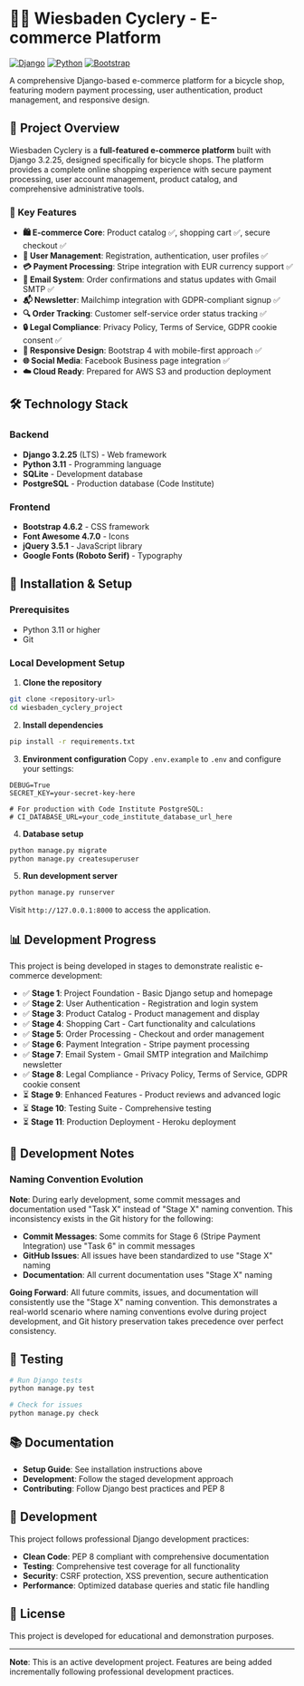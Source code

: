# 🚴‍♂️ Wiesbaden Cyclery - E-commerce Platform

[![Django](https://img.shields.io/badge/Django-3.2.25-green.svg)](https://www.djangoproject.com/)
[![Python](https://img.shields.io/badge/Python-3.11-blue.svg)](https://www.python.org/)
[![Bootstrap](https://img.shields.io/badge/Bootstrap-4.6.2-purple.svg)](https://getbootstrap.com/)

A comprehensive Django-based e-commerce platform for a bicycle shop, featuring modern payment processing, user authentication, product management, and responsive design.

## 🎯 Project Overview

Wiesbaden Cyclery is a **full-featured e-commerce platform** built with Django 3.2.25, designed specifically for bicycle shops. The platform provides a complete online shopping experience with secure payment processing, user account management, product catalog, and comprehensive administrative tools.

### 🌟 Key Features

- **🛍️ E-commerce Core**: Product catalog ✅, shopping cart ✅, secure checkout ✅
- **👤 User Management**: Registration, authentication, user profiles ✅
- **💳 Payment Processing**: Stripe integration with EUR currency support ✅
- **📧 Email System**: Order confirmations and status updates with Gmail SMTP ✅
- **📬 Newsletter**: Mailchimp integration with GDPR-compliant signup ✅
- **🔍 Order Tracking**: Customer self-service order status tracking ✅
- **🔒 Legal Compliance**: Privacy Policy, Terms of Service, GDPR cookie consent ✅
- **📱 Responsive Design**: Bootstrap 4 with mobile-first approach ✅
- **🌐 Social Media**: Facebook Business page integration ✅
- **☁️ Cloud Ready**: Prepared for AWS S3 and production deployment

## 🛠️ Technology Stack

### Backend
- **Django 3.2.25** (LTS) - Web framework
- **Python 3.11** - Programming language
- **SQLite** - Development database
- **PostgreSQL** - Production database (Code Institute)

### Frontend
- **Bootstrap 4.6.2** - CSS framework
- **Font Awesome 4.7.0** - Icons
- **jQuery 3.5.1** - JavaScript library
- **Google Fonts (Roboto Serif)** - Typography

## 🚀 Installation & Setup

### Prerequisites
- Python 3.11 or higher
- Git

### Local Development Setup

1. **Clone the repository**
```bash
git clone <repository-url>
cd wiesbaden_cyclery_project
```

2. **Install dependencies**
```bash
pip install -r requirements.txt
```

3. **Environment configuration**
Copy `.env.example` to `.env` and configure your settings:
```env
DEBUG=True
SECRET_KEY=your-secret-key-here

# For production with Code Institute PostgreSQL:
# CI_DATABASE_URL=your_code_institute_database_url_here
```

4. **Database setup**
```bash
python manage.py migrate
python manage.py createsuperuser
```

5. **Run development server**
```bash
python manage.py runserver
```

Visit `http://127.0.0.1:8000` to access the application.

## 📊 Development Progress

This project is being developed in stages to demonstrate realistic e-commerce development:

- ✅ **Stage 1**: Project Foundation - Basic Django setup and homepage
- ✅ **Stage 2**: User Authentication - Registration and login system
- ✅ **Stage 3**: Product Catalog - Product management and display
- ✅ **Stage 4**: Shopping Cart - Cart functionality and calculations
- ✅ **Stage 5**: Order Processing - Checkout and order management
- ✅ **Stage 6**: Payment Integration - Stripe payment processing
- ✅ **Stage 7**: Email System - Gmail SMTP integration and Mailchimp newsletter
- ✅ **Stage 8**: Legal Compliance - Privacy Policy, Terms of Service, GDPR cookie consent
- ⏳ **Stage 9**: Enhanced Features - Product reviews and advanced logic
- ⏳ **Stage 10**: Testing Suite - Comprehensive testing
- ⏳ **Stage 11**: Production Deployment - Heroku deployment

## 📝 Development Notes

### Naming Convention Evolution

**Note**: During early development, some commit messages and documentation used "Task X" instead of "Stage X" naming convention. This inconsistency exists in the Git history for the following:

- **Commit Messages**: Some commits for Stage 6 (Stripe Payment Integration) use "Task 6" in commit messages
- **GitHub Issues**: All issues have been standardized to use "Stage X" naming
- **Documentation**: All current documentation uses "Stage X" naming

**Going Forward**: All future commits, issues, and documentation will consistently use the "Stage X" naming convention. This demonstrates a real-world scenario where naming conventions evolve during project development, and Git history preservation takes precedence over perfect consistency.

## 🧪 Testing

```bash
# Run Django tests
python manage.py test

# Check for issues
python manage.py check
```

## 📚 Documentation

- **Setup Guide**: See installation instructions above
- **Development**: Follow the staged development approach
- **Contributing**: Follow Django best practices and PEP 8

## 🔧 Development

This project follows professional Django development practices:

- **Clean Code**: PEP 8 compliant with comprehensive documentation
- **Testing**: Comprehensive test coverage for all functionality
- **Security**: CSRF protection, XSS prevention, secure authentication
- **Performance**: Optimized database queries and static file handling

## 📝 License

This project is developed for educational and demonstration purposes.

---

**Note**: This is an active development project. Features are being added incrementally following professional development practices.